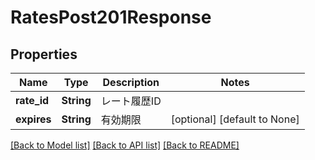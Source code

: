 # RatesPost201Response

## Properties
Name | Type | Description | Notes
------------ | ------------- | ------------- | -------------
**rate_id** | **String** | レート履歴ID | 
**expires** | **String** | 有効期限 | [optional] [default to None]

[[Back to Model list]](../README.md#documentation-for-models) [[Back to API list]](../README.md#documentation-for-api-endpoints) [[Back to README]](../README.md)


